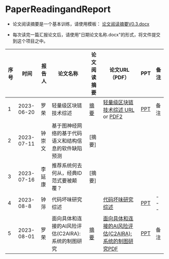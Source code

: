 # PaperReadingandReport

- 论文阅读摘要是一个基本训练，请使用模板： [论文阅读摘要V0.3.docx](%E8%AE%BA%E6%96%87%E9%98%85%E8%AF%BB%E6%91%98%E8%A6%81V0.3.docx)

- 每次读完一篇汇报论文后，请使用"日期论文名称.docx"的形式，将文件提交到这个项目之中。



| 序号 | 时间 | 报告人 | 论文名称 | 论文阅读摘要 | 论文URL（PDF） | PPT | 备注 |
| --- | --- | --- | --- | --- | --- | --- | --- |
| 1 | 2023-06-20 | 罗荣 | 轻量级区块链技术综述 | [摘要](20230620%E7%BD%97%E8%8D%A3%E8%BD%BB%E9%87%8F%E7%BA%A7%E5%8C%BA%E5%9D%97%E9%93%BE%E7%BB%BC%E8%BF%B0%E9%98%85%E8%AF%BB%E6%91%98%E8%A6%81V0.3.docx)| [轻量级区块链技术综述 URL ](https://jos.org.cn/jos/article/abstract/6421) or [PDF2](PAPER/20230620%E8%BD%BB%E9%87%8F%E7%BA%A7%E5%8C%BA%E5%9D%97%E9%93%BE%E6%8A%80%E6%9C%AF%E7%BB%BC%E8%BF%B0_%E8%B0%A2%E6%99%B4%E6%99%B4.pdf) | [PPT](PPT/20230620%E8%BD%BB%E9%87%8F%E7%BA%A7%E5%8C%BA%E5%9D%97%E9%93%BE.pptx)| 备注 |
| 2 | 2023-07-11 | 钟崇文 | 基于图神经网络的基于代码语义和结构信息的软件缺陷预测  | [摘要]
| 3 | 2023-07-16 | 李延康 | 推荐系统何去何从，经典ID范式要被颠覆？  | [摘要]
| 4 | 2023-08-8 | 钟萍 | 代码坏味研究综述  |    | [代码坏味研究综述](http://www.jos.org.cn/1000-9825/6431.htm) | [PPT](https://github.com/JXNU-cs-se/PaperReadingandReport/blob/main/PPT/20230808%E4%BB%A3%E7%A0%81%E5%9D%8F%E5%91%B3%E7%A0%94%E7%A9%B6%E7%BB%BC%E8%BF%B0.pptx)| --- |
| 5 | 2023-08-01 | 罗荣 | 面向具体和连接的AI风险评估(C2AIRA):系统的制图研究 | [摘要](20230620%E7%BD%97%E8%8D%A3%E8%BD%BB%E9%87%8F%E7%BA%A7%E5%8C%BA%E5%9D%97%E9%93%BE%E7%BB%BC%E8%BF%B0%E9%98%85%E8%AF%BB%E6%91%98%E8%A6%81V0.3.docx)| [面向具体和连接的AI风险评估(C2AIRA):系统的制图研究PDF ](PAPER/20230801Towards%20Concrete%20and%20Connected%20AI%20Risk%20Assessment%20.pdf) | [PPT](PPT/20230801%E9%9D%A2%E5%90%91%E5%85%B7%E4%BD%93%E5%92%8C%E8%BF%9E%E6%8E%A5%E7%9A%84AI%E9%A3%8E%E9%99%A9%E8%AF%84%E4%BC%B0.pptx)| 备注 |
